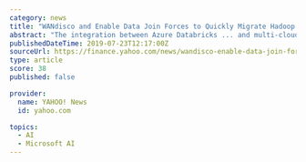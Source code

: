 ```yaml
---
category: news
title: "WANdisco and Enable Data Join Forces to Quickly Migrate Hadoop Analytical Workloads to Databricks in the Azure Cloud"
abstract: "The integration between Azure Databricks ... and multi-cloud to be purpose built Machine learning and analytics availability for extracting insights from data as well as approaches to automating ..."
publishedDateTime: 2019-07-23T12:17:00Z
sourceUrl: https://finance.yahoo.com/news/wandisco-enable-data-join-forces-110000226.html
type: article
score: 38
published: false

provider:
  name: YAHOO! News
  id: yahoo.com

topics:
  - AI
  - Microsoft AI
---
```

